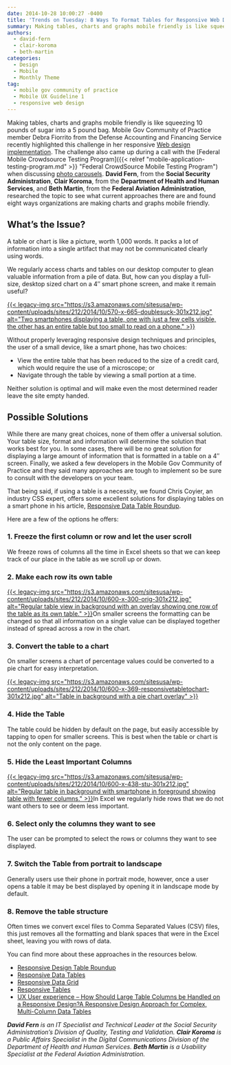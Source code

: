 ```yaml
---
date: 2014-10-28 10:00:27 -0400
title: 'Trends on Tuesday: 8 Ways To Format Tables for Responsive Web Design'
summary: Making tables, charts and graphs mobile friendly is like squeezing 10 pounds of sugar into a 5 pound bag. Mobile Gov Community of Practice member Debra Fiorrito from the Defense Accounting and Financing Service recently highlighted this challenge in her responsive Web design implementation. The challenge also came up during a call with the Federal
authors:
  - david-fern
  - clair-koroma
  - beth-martin
categories:
  - Design
  - Mobile
  - Monthly Theme
tag:
  - mobile gov community of practice
  - Mobile UX Guideline 1
  - responsive web design
---
```


Making tables, charts and graphs mobile friendly is like squeezing 10 pounds of sugar into a 5 pound bag. Mobile Gov Community of Practice member Debra Fiorrito from the Defense Accounting and Financing Service recently highlighted this challenge in her responsive [Web design implementation](https://www.WHATEVER/2014/10/21/responsive-web-design-challenges-webinar-recap/ "Responsive Web Design Challenges Webinar Recap"). The challenge also came up during a call with the [Federal Mobile Crowdsource Testing Program]({{< relref "mobile-application-testing-program.md" >}} "Federal CrowdSource Mobile Testing Program") when discussing [photo carousels](https://www.WHATEVER/2014/08/13/photo-carousels-on-mobile-websites-use-with-caution/ "Photo Carousels on Mobile Websites: Use With Caution!"). **David Fern**, from the **Social Security Administration**, **Clair Koroma**, from the **Department of Health and Human Services**, and **Beth Martin**, from the **Federal Aviation Administration**, researched the topic to see what current approaches there are and found eight ways organizations are making charts and graphs mobile friendly.

## What&#8217;s the Issue?

A table or chart is like a picture, worth 1,000 words. It packs a lot of information into a single artifact that may not be communicated clearly using words.

We regularly access charts and tables on our desktop computer to glean valuable information from a pile of data. But, how can you display a full-size, desktop sized chart on a 4&#8243; smart phone screen, and make it remain useful?

[{{< legacy-img src="https://s3.amazonaws.com/sitesusa/wp-content/uploads/sites/212/2014/10/570-x-665-doublesuck-301x212.jpg" alt="Two smartphones displaying a table, one with just a few cells visible, the other has an entire table but too small to read on a phone." >}}](https://s3.amazonaws.com/sitesusa/wp-content/uploads/sites/212/2014/10/570-x-665-doublesuck.jpg)

Without properly leveraging responsive design techniques and principles, the user of a small device, like a smart phone, has two choices:

  * View the entire table that has been reduced to the size of a credit card, which would require the use of a microscope; or
  * Navigate through the table by viewing a small portion at a time.

Neither solution is optimal and will make even the most determined reader leave the site empty handed.

## Possible Solutions

While there are many great choices, none of them offer a universal solution. Your table size, format and information will determine the solution that works best for you. In some cases, there will be no great solution for displaying a large amount of information that is formatted in a table on a 4&#8243; screen. Finally, we asked a few developers in the Mobile Gov Community of Practice and they said many approaches are tough to implement so be sure to consult with the developers on your team.

That being said, if using a table is a necessity, we found Chris Coyier, an industry CSS expert, offers some excellent solutions for displaying tables on a smart phone in his article, [Responsive Data Table Roundup](http://css-tricks.com/responsive-data-table-roundup/).

Here are a few of the options he offers:

### 1. Freeze the first column or row and let the user scroll

We freeze rows of columns all the time in Excel sheets so that we can keep track of our place in the table as we scroll up or down.

### 2. Make each row its own table

[{{< legacy-img src="https://s3.amazonaws.com/sitesusa/wp-content/uploads/sites/212/2014/10/600-x-300-orig-301x212.jpg" alt="Regular table view in background with an overlay showing one row of the table as its own table." >}}](https://s3.amazonaws.com/sitesusa/wp-content/uploads/sites/212/2014/10/600-x-300-orig.jpg)On smaller screens the formatting can be changed so that all information on a single value can be displayed together instead of spread across a row in the chart.

### 3. Convert the table to a chart

On smaller screens a chart of percentage values could be converted to a pie chart for easy interpretation.

[{{< legacy-img src="https://s3.amazonaws.com/sitesusa/wp-content/uploads/sites/212/2014/10/600-x-369-responsivetabletochart-301x212.jpg" alt="Table in background with a pie chart overlay" >}}](https://s3.amazonaws.com/sitesusa/wp-content/uploads/sites/212/2014/10/600-x-369-responsivetabletochart.jpg)

### 4. Hide the Table

The table could be hidden by default on the page, but easily accessible by tapping to open for smaller screens. This is best when the table or chart is not the only content on the page.

### 5. Hide the Least Important Columns

[{{< legacy-img src="https://s3.amazonaws.com/sitesusa/wp-content/uploads/sites/212/2014/10/600-x-438-stu-301x212.jpg" alt="Regular table in background with smartphone in foreground showing table with fewer columns." >}}](https://s3.amazonaws.com/sitesusa/wp-content/uploads/sites/212/2014/10/600-x-438-stu.jpg)In Excel we regularly hide rows that we do not want others to see or deem less important.

### 6. Select only the columns they want to see

The user can be prompted to select the rows or columns they want to see displayed.

### 7. Switch the Table from portrait to landscape

Generally users use their phone in portrait mode, however, once a user opens a table it may be best displayed by opening it in landscape mode by default.

### 8. Remove the table structure

Often times we convert excel files to Comma Separated Values (CSV) files, this just removes all the formatting and blank spaces that were in the Excel sheet, leaving you with rows of data.

You can find more about these approaches in the resources below.

  * [Responsive Design Table Roundup](http://css-tricks.com/responsive-data-table-roundup)
  * [Responsive Data Tables](http://css-tricks.com/responsive-data-tables/)
  * [Responsive Data Grid](http://www.informed-design.com/responsive/)
  * [Responsive Tables](http://zurb.com/playground/responsive-tables)
  * [UX User experience &#8211; How Should Large Table Columns be Handled on a Responsive Design?](http://ux.stackexchange.com/questions/15463/how-should-large-table-columns-be-handled-on-a-responsive-design)[A Responsive Design Approach for Complex, Multi-Column Data Tables](http://filamentgroup.com/lab/responsive-design-approach-for-complex-multicolumn-data-tables.html)

 

_**David Fern** is an IT Specialist and Technical Leader at the Social Security Administration’s Division of Quality, Testing and Validation. **Clair Koroma** is a Public Affairs Specialist in the Digital Communications Division of the Department of Health and Human Services. **Beth Martin** is a Usability Specialist at the Federal Aviation Administration._